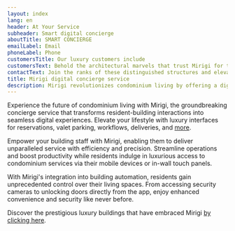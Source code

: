 ```yaml
---
layout: index
lang: en
header: At Your Service
subheader: Smart digital concierge
aboutTitle: SMART CONCIERGE
emailLabel: Email
phoneLabel: Phone
customersTitle: Our luxury customers include
customersText: Behold the architectural marvels that trust Mirigi for their operational excellence. These iconic buildings are part of our esteemed clientele, showcasing the seamless integration and superior efficiency that Mirigi brings. 
contactText: Join the ranks of these distinguished structures and elevate your building's potential with Mirigi. Contact us through any of our channels to schedule a demonstration and discover how Mirigi's digital counseling can boost your development! Experience the transformation and innovation that only Mirigi can offer.
title: Mirigi digital concierge service
description: Mirigi revolutionizes condominium living by offering a digital concierge service that enhances resident-building interactions. It provides luxury interfaces for various services like reservations, valet parking, and deliveries, accessible via mobile devices or in-wall touch panels. Mirigi empowers building staff to deliver exceptional service efficiently, streamlining operations and boosting productivity. With integration into building automation, residents enjoy unprecedented control over their living spaces, including security features. 
---
```

Experience the future of condominium living with Mirigi, the groundbreaking concierge service that transforms resident-building interactions into seamless digital experiences. Elevate your lifestyle with luxury interfaces for reservations, valet parking, workflows, deliveries, and <a href='#features' class='js-scroll-trigger'>more</a>.

Empower your building staff with Mirigi, enabling them to deliver unparalleled service with efficiency and precision. Streamline operations and boost productivity while residents indulge in luxurious access to condominium services via their mobile devices or in-wall touch panels.

With Mirigi's integration into building automation, residents gain unprecedented control over their living spaces. From accessing security cameras to unlocking doors directly from the app, enjoy enhanced convenience and security like never before.

Discover the prestigious luxury buildings that have embraced Mirigi <a href='#customers' class='js-scroll-trigger'>by clicking here</a>.
